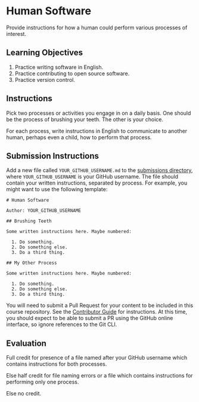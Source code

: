 # Human Software

Provide instructions for how a human could perform various processes of interest.

## Learning Objectives

  1. Practice writing software in English.
  1. Practice contributing to open source software.
  1. Practice version control.

## Instructions

Pick two processes or activities you engage in on a daily basis. One should be the process of brushing your teeth. The other is your choice.

For each process, write instructions in English to communicate to another human, perhaps even a child, how to perform that process.

## Submission Instructions

Add a new file called `YOUR_GITHUB_USERNAME.md` to the [submissions directory](/projects/human-software/submissions), where `YOUR_GITHUB_USERNAME` is your GitHub username. The file should contain your written instructions, separated by process. For example, you might want to use the following template:

    # Human Software

    Author: YOUR_GITHUB_USERNAME

    ## Brushing Teeth

    Some written instructions here. Maybe numbered:

      1. Do something.
      2. Do something else.
      3. Do a third thing.

    ## My Other Process

    Some written instructions here. Maybe numbered:

      1. Do something.
      2. Do something else.
      3. Do a third thing.

You will need to submit a Pull Request for your content to be included in this course repository. See the [Contributor Guide](/CONTRIBUTING.md) for instructions. At this time, you should expect to be able to submit a PR using the GitHub online interface, so ignore references to the Git CLI.

## Evaluation

Full credit for presence of a file named after your GitHub username which contains instructions for both processes.

Else half credit for file naming errors or a file which contains instructions for performing only one process.

Else no credit.
